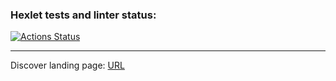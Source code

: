 ### Hexlet tests and linter status:
[![Actions Status](https://github.com/MityaDementiy/layout-designer-project-lvl1/workflows/hexlet-check/badge.svg)](https://github.com/MityaDementiy/layout-designer-project-lvl1/actions)

___

Discover landing page: [URL](http://mitya-dementiy-layout-designer-lvl1.surge.sh/)